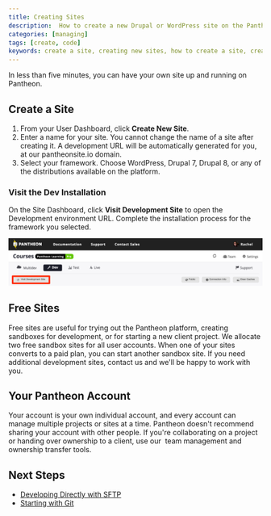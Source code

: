 ```yaml
---
title: Creating Sites
description:  How to create a new Drupal or WordPress site on the Pantheon Website Management Platform.
categories: [managing]
tags: [create, code]
keywords: create a site, creating new sites, how to create a site, creating sites, how to create a site on pantheon, create new site on pantheon, pantheon account
---
```

In less than five minutes, you can have your own site up and running on Pantheon.

## Create a Site

1. From your User Dashboard, click **Create New Site**.
2. Enter a name for your site. You cannot change the name of a site after creating it. A development URL will be automatically generated for you, at our pantheonsite.io domain.
3. Select your framework. Choose WordPress, Drupal 7, Drupal 8, or any of the distributions available on the platform.

### Visit the Dev Installation

On the Site Dashboard, click **Visit Development Site** to open the Development environment URL. Complete the installation process for the framework you selected.  

![Visit development site button](/source/docs/assets/images/visit-development-site.png)

## Free Sites

Free sites are useful for trying out the Pantheon platform, creating sandboxes for development, or for starting a new client project. We allocate two free sandbox sites for all user accounts. When one of your sites converts to a paid plan, you can start another sandbox site. If you need additional development sites, contact us and we'll be happy to work with you.

## Your Pantheon Account
Your account is your own individual account, and every account can manage multiple projects or sites at a time. Pantheon doesn't recommend sharing your account with other people. If you're collaborating on a project or handing over ownership to a client, use our  team management and ownership transfer tools.  

## Next Steps
 - [Developing Directly with SFTP](/docs/sftp/)
 - [Starting with Git](/docs/git/)
